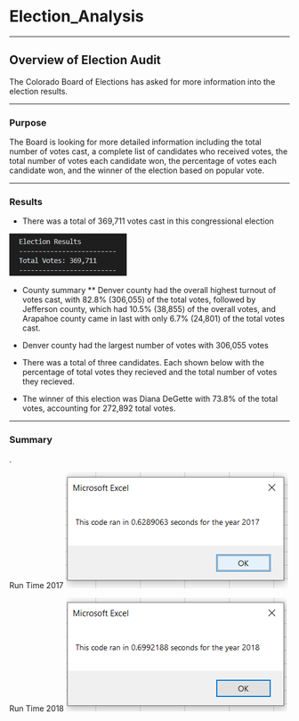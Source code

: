 # Election_Analysis
____

## Overview of Election Audit
The Colorado Board of Elections has asked for more information into the election results.  
___

### Purpose
The Board is looking for more detailed information including the total number of votes cast, a complete list of candidates who received votes, the total number of votes each candidate won, the percentage of votes each candidate won, and the winner of the election based on popular vote. 
___

### Results
 * There was a total of 369,711 votes cast in this congressional election
 
  ![TotalVotes](https://github.com/laura3kids/Election_Analysis/blob/main/Total%20Votes.png)
  
 * County summary
 ** Denver county had the overall highest turnout of votes cast, with 82.8% (306,055) of the total votes, followed by Jefferson county, which had 10.5% (38,855) of the overall votes, and Arapahoe county came in last with only 6.7% (24,801) of the total votes cast.
 

 * Denver county had the largest number of votes with 306,055 votes
 
 * There was a total of three candidates. Each shown below with the percentage of total votes they recieved and the total number of votes they recieved. 
 
 * The winner of this election was Diana DeGette with 73.8% of the total votes, accounting for 272,892 total votes. 
 
___

### Summary

. 

Run Time 2017 ![Run_Time_2017](https://github.com/laura3kids/VBA-Challenge/blob/main/VBA_Challenge_2017.png)

Run Time 2018 ![Run_Time_2018](https://github.com/laura3kids/VBA-Challenge/blob/main/VBA_Challenge_2018.png)


